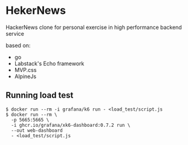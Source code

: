 HekerNews
=========

HackerNews clone for personal exercise in high performance backend service

based on:
- go
- Labstack's Echo framework
- MVP.css
- AlpineJs

## Running load test
```
$ docker run --rm -i grafana/k6 run - <load_test/script.js
$ docker run --rm \
  -p 5665:5665 \
  -i ghcr.io/grafana/xk6-dashboard:0.7.2 run \
  --out web-dashboard 
  - <load_test/script.js
```
